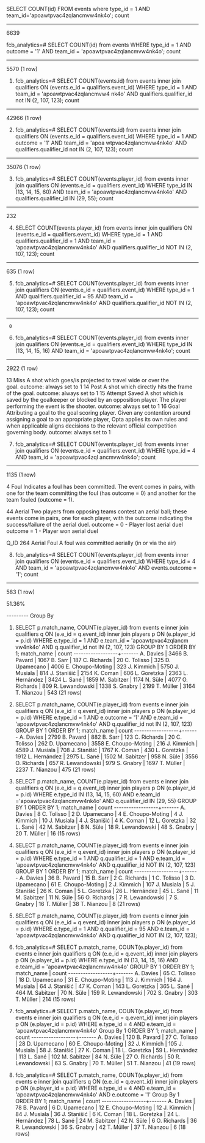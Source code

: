 SELECT COUNT(id) FROM events where type_id = 1 AND team_id='apoawtpvac4zqlancmvw4nk4o';
count

---

6639

fcb_analytics=# SELECT COUNT(id) from events WHERE type_id = 1 AND outcome = '1' AND team_id = 'apoawtpvac4zqlancmvw4nk4o';
count

---

5570
(1 row)

1. fcb_analytics=# SELECT COUNT(events.id) from events inner join qualifiers ON (events.e_id = qualifiers.event_id) WHERE type_id = 1 AND team_id = 'apoawtpvac4zqlancmvw4
   nk4o' AND qualifiers.qualifier_id not IN (2, 107, 123);
   count

---

42966
(1 row)

2. fcb_analytics=# SELECT COUNT(events.id) from events inner join qualifiers ON (events.e_id = qualifiers.event_id) WHERE type_id = 1 AND outcome = '1' AND team_id = 'apoa
   wtpvac4zqlancmvw4nk4o' AND qualifiers.qualifier_id not IN (2, 107, 123);
   count

---

35076
(1 row)

3. fcb_analytics=# SELECT COUNT(events.player_id) from events inner join qualifiers ON (events.e_id = qualifiers.event_id) WHERE type_id IN (13, 14, 15, 60) AND team_id =
   'apoawtpvac4zqlancmvw4nk4o' AND qualifiers.qualifier_id IN (29, 55);
   count

---

232

4. SELECT COUNT(events.player_id) from events inner join qualifiers ON (events.e_id = qualifiers.event_id) WHERE type_id = 1 AND qualifiers.qualifier_id =
   1 AND team_id = 'apoawtpvac4zqlancmvw4nk4o' AND qualifiers.qualifier_id NOT IN (2, 107, 123);
   count

---

635
(1 row)

5. fcb_analytics=# SELECT COUNT(events.player_id) from events inner join qualifiers ON (events.e_id = qualifiers.event_id) WHERE type_id = 1 AND qualifiers.qualifier_id =
   95 AND team_id = 'apoawtpvac4zqlancmvw4nk4o' AND qualifiers.qualifier_id NOT IN (2, 107, 123);
   count

---

     0

6. fcb_analytics=# SELECT COUNT(events.player_id) from events inner join qualifiers ON (events.e_id = qualifiers.event_id) WHERE type_id IN (13, 14, 15, 16) AND team_id =
   'apoawtpvac4zqlancmvw4nk4o';
   count

---

2922
(1 row)

13 Miss A shot which goes/is projected to travel wide or over the goal. outcome: always set to 1
14 Post A shot which directly hits the frame of the goal. outcome: always set to 1
15 Attempt Saved A shot which is saved by the goalkeeper or blocked by an opposition player. The player performing the event is the shooter. outcome: always set to 1
16 Goal Attributing a goal to the goal scoring player. Given any contention around assigning a goal to an appropriate player, Opta applies its own rules and when applicable aligns decisions to the relevant official competition governing body. outcome: always set to 1

7. fcb_analytics=# SELECT COUNT(events.player_id) from events inner join qualifiers ON (events.e_id = qualifiers.event_id) WHERE type_id = 4 AND team_id = 'apoawtpvac4zql
   ancmvw4nk4o';
   count

---

1135
(1 row)

4 Foul Indicates a foul has been committed. The event comes in pairs, with one for the team committing the foul (has outcome = 0) and another for the team fouled (outcome = 1).

44 Aerial Two players from opposing teams contest an aerial ball; these events come in pairs, one for each player, with the outcome indicating the success/failure of the aerial duel.
outcome = 0 - Player lost aerial duel
outcome = 1 - Player won aerial duel

Q_ID
264 Aerial Foul A foul was committed aerially (in or via the air)

8. fcb_analytics=# SELECT COUNT(events.player_id) from events inner join qualifiers ON (events.e_id = qualifiers.event_id) WHERE type_id = 4 AND team_id = 'apoawtpvac4zqlancmvw4nk4o' AND events.outcome = '1';
   count

---

583
(1 row)

51.36%

--------- Group By

1. SELECT p.match_name, COUNT(e.player_id) from events e inner join qualifiers q ON (e.e_id = q.event_id) inner join players p ON (e.player_id = p.id) WHERE e.type_id = 1 AND e.team_id = 'apoawtpvac4zqlancm
   vw4nk4o' AND q.qualifier_id not IN (2, 107, 123) GROUP BY 1 ORDER BY 1;
   match_name | count
   ------------------+-------
   A. Davies | 3466
   B. Pavard | 1067
   B. Sarr | 187
   C. Richards | 20
   C. Tolisso | 325
   D. Upamecano | 4006
   E. Choupo-Moting | 323
   J. Kimmich | 5750
   J. Musiala | 814
   J. Stanišić | 2154
   K. Coman | 606
   L. Goretzka | 2363
   L. Hernández | 3424
   L. Sané | 1859
   M. Sabitzer | 1174
   N. Süle | 4077
   O. Richards | 809
   R. Lewandowski | 1338
   S. Gnabry | 2199
   T. Müller | 3164
   T. Nianzou | 543
   (21 rows)

2. SELECT p.match_name, COUNT(e.player_id) from events e inner join qualifiers q ON (e.e_id = q.event_id) inner join players p ON (e.player_id = p.id) WHERE e.type_id = 1 AND e.outcome = '1' AND e.team_id = 'apoawtpvac4zqlancmvw4nk4o' AND q.qualifier_id not IN (2, 107, 123) GROUP BY 1 ORDER BY 1;
   match_name | count
   ------------------+-------
   A. Davies | 2799
   B. Pavard | 882
   B. Sarr | 123
   C. Richards | 20
   C. Tolisso | 262
   D. Upamecano | 3558
   E. Choupo-Moting | 216
   J. Kimmich | 4589
   J. Musiala | 708
   J. Stanišić | 1767
   K. Coman | 430
   L. Goretzka | 1912
   L. Hernández | 2975
   L. Sané | 1502
   M. Sabitzer | 958
   N. Süle | 3556
   O. Richards | 657
   R. Lewandowski | 979
   S. Gnabry | 1697
   T. Müller | 2237
   T. Nianzou | 475
   (21 rows)

3. SELECT p.match_name, COUNT(e.player_id) from events e inner join qualifiers q ON (e.e_id = q.event_id) inner join players p ON (e.player_id = p.id) WHERE e.type_id IN (13, 14, 15, 60) AND e.team_id ='apoawtpvac4zqlancmvw4nk4o' AND q.qualifier_id IN (29, 55) GROUP BY 1 ORDER BY 1;
   match_name | count
   ------------------+-------
   A. Davies | 8
   C. Tolisso | 2
   D. Upamecano | 4
   E. Choupo-Moting | 4
   J. Kimmich | 10
   J. Musiala | 4
   J. Stanišić | 4
   K. Coman | 12
   L. Goretzka | 32
   L. Sané | 42
   M. Sabitzer | 8
   N. Süle | 18
   R. Lewandowski | 48
   S. Gnabry | 20
   T. Müller | 16
   (15 rows)

4. SELECT p.match_name, COUNT(e.player_id) from events e inner join qualifiers q ON (e.e_id = q.event_id) inner join players p ON (e.player_id = p.id) WHERE e.type_id = 1 AND q.qualifier_id =
   1 AND e.team_id = 'apoawtpvac4zqlancmvw4nk4o' AND q.qualifier_id NOT IN (2, 107, 123) GROUP BY 1 ORDER BY 1;
   match_name | count
   ------------------+-------
   A. Davies | 36
   B. Pavard | 15
   B. Sarr | 2
   C. Richards | 1
   C. Tolisso | 3
   D. Upamecano | 61
   E. Choupo-Moting | 2
   J. Kimmich | 107
   J. Musiala | 5
   J. Stanišić | 26
   K. Coman | 5
   L. Goretzka | 26
   L. Hernández | 45
   L. Sané | 11
   M. Sabitzer | 11
   N. Süle | 56
   O. Richards | 7
   R. Lewandowski | 7
   S. Gnabry | 16
   T. Müller | 38
   T. Nianzou | 8
   (21 rows)

5. SELECT p.match_name, COUNT(e.player_id) from events e inner join qualifiers q ON (e.e_id = q.event_id) inner join players p ON (e.player_id = p.id) WHERE e.type_id = 1 AND q.qualifier_id =
   95 AND e.team_id = 'apoawtpvac4zqlancmvw4nk4o' AND q.qualifier_id NOT IN (2, 107, 123);

6. fcb_analytics=# SELECT p.match_name, COUNT(e.player_id) from events e inner join qualifiers q ON (e.e_id = q.event_id) inner join players p ON (e.player_id = p.id) WHERE e.type_id IN (13, 14, 15, 16) AND e.team_id = 'apoawtpvac4zqlancmvw4nk4o' GROUP BY 1 ORDER BY 1;
   match_name | count
   ------------------+-------
   A. Davies | 65
   C. Tolisso | 18
   D. Upamecano | 31
   E. Choupo-Moting | 113
   J. Kimmich | 164
   J. Musiala | 64
   J. Stanišić | 47
   K. Coman | 143
   L. Goretzka | 365
   L. Sané | 464
   M. Sabitzer | 70
   N. Süle | 159
   R. Lewandowski | 702
   S. Gnabry | 303
   T. Müller | 214
   (15 rows)

7. fcb_analytics=# SELECT p.match_name, COUNT(e.player_id) from events e inner join qualifiers q ON (e.e_id = q.event_id) inner join players p ON (e.player_id = p.id) WHERE e.type_id = 4 AND e.team_id = 'apoawtpvac4zqlancmvw4nk4o' Group By 1 ORDER BY 1;
   match_name | count
   ------------------+-------
   A. Davies | 120
   B. Pavard | 27
   C. Tolisso | 28
   D. Upamecano | 60
   E. Choupo-Moting | 32
   J. Kimmich | 105
   J. Musiala | 58
   J. Stanišić | 27
   K. Coman | 18
   L. Goretzka | 59
   L. Hernández | 113
   L. Sané | 102
   M. Sabitzer | 84
   N. Süle | 27
   O. Richards | 50
   R. Lewandowski | 63
   S. Gnabry | 70
   T. Müller | 51
   T. Nianzou | 41
   (19 rows)

8. fcb_analytics=# SELECT p.match_name, COUNT(e.player_id) from events e inner join qualifiers q ON (e.e_id = q.event_id) inner join players p ON (e.player_id = p.id) WHERE e.type_id = 4 AND e.team_id = 'apoawtpvac4zqlancmvw4nk4o' AND e.outcome = '1' Group By 1 ORDER BY 1;
   match_name | count
   ------------------+-------
   A. Davies | 78
   B. Pavard | 6
   D. Upamecano | 12
   E. Choupo-Moting | 12
   J. Kimmich | 84
   J. Musiala | 36
   J. Stanišić | 6
   K. Coman | 18
   L. Goretzka | 24
   L. Hernández | 78
   L. Sané | 24
   M. Sabitzer | 42
   N. Süle | 6
   O. Richards | 36
   R. Lewandowski | 36
   S. Gnabry | 42
   T. Müller | 37
   T. Nianzou | 6
   (18 rows)

